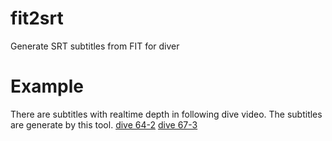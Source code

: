 # fit2srt
Generate SRT subtitles from FIT for diver

# Example
There are subtitles with realtime depth in following dive video.  The subtitles are generate by this tool.
[dive 64-2](https://www.youtube.com/watch?v=ro4Y1-1ny4M)
[dive 67-3](https://www.youtube.com/watch?v=gxGQsMdCE8Q)
